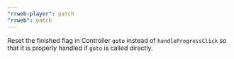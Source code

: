 ```yaml
---
"rrweb-player": patch
"rrweb": patch
---
```


Reset the finished flag in Controller `goto` instead of `handleProgressClick` so that it is properly handled if `goto` is called directly.
